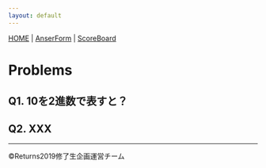 ```yaml
---
layout: default
---
```


[HOME](index) \| [AnserForm](https://forms.gle/dgywLn5rUfo66TZCA) \| [ScoreBoard](https://docs.google.com/spreadsheets/d/1h9N7AnMDEsDC3aBMOM_R-K8F8Scm_ecd3kgiAvLWh-8/edit?usp=sharing)

# Problems

## Q1. 10を2進数で表すと？

## Q2. XXX

<hr>
&copy;Returns2019修了生企画運営チーム
